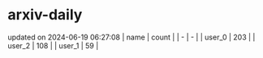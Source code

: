 # arxiv-daily
updated on 2024-06-19 06:27:08
| name | count |
| - | - |
| user_0 | 203 |
| user_2 | 108 |
| user_1 | 59 |
